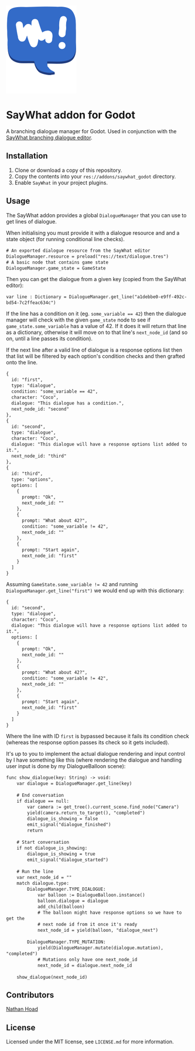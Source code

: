 ![SayWhat logo](assets/logo.svg)

# SayWhat addon for Godot

A branching dialogue manager for Godot. Used in conjunction with the [SayWhat branching dialogue editor](https://nathanhoad.itch.io/saywhat).

## Installation

1. Clone or download a copy of this repository.
2. Copy the contents into your `res://addons/saywhat_godot` directory.
3. Enable `SayWhat` in your project plugins.

## Usage

The SayWhat addon provides a global `DialogueManager` that you can use to get lines of dialogue.

When initialising you must provide it with a dialogue resource and and a state object (for running conditional line checks).

```gdscript
# An exported dialogue resource from the SayWhat editor
DialogueManager.resource = preload("res://text/dialogue.tres")
# A basic node that contains game state
DialogueManager.game_state = GameState
```

Then you can get the dialogue from a given key (copied from the SayWhat editor):

```gdscript
var line : Dictionary = DialogueManager.get_line("a1debbe0-e9ff-492c-bd54-7c2ffeac634c")
```

If the line has a condition on it (eg. `some_variable == 42`) then the dialogue manager will check with the given `game_state` node to see
if `game_state.some_variable` has a value of 42. If it does it will return that line as a dictionary, otherwise it will move on to that line's `next_node_id` (and so on, until a line passes its condition).

If the next line after a valid line of dialogue is a response options list then that list will be filtered by each option's condition checks
and then grafted onto the line.

```
{
  id: "first",
  type: "dialogue",
  condition: "some_variable == 42",
  character: "Coco",
  dialogue: "This dialogue has a condition.",
  next_node_id: "second"
},
{
  id: "second",
  type: "dialogue",
  character: "Coco",
  dialogue: "This dialogue will have a response options list added to it.",
  next_node_id: "third"
},
{
  id: "third",
  type: "options",
  options: [
    {
      prompt: "Ok",
      next_node_id: ""
    },
    {
      prompt: "What about 42?",
      condition: "some_variable != 42",
      next_node_id: ""
    },
    {
      prompt: "Start again",
      next_node_id: "first"
    }
  ]
}
```

Assuming `GameState.some_variable != 42` and running `DialogueManager.get_line("first")` we would end up with this dictionary:

```
{
  id: "second",
  type: "dialogue",
  character: "Coco",
  dialogue: "This dialogue will have a response options list added to it.",
  options: [
    {
      prompt: "Ok",
      next_node_id: ""
    },
    {
      prompt: "What about 42?",
      condition: "some_variable != 42",
      next_node_id: ""
    },
    {
      prompt: "Start again",
      next_node_id: "first"
    }
  ]
}
```

Where the line with ID `first` is bypassed because it fails its condition check (whereas the response option passes its check so it gets included).

It's up to you to implement the actual dialogue rendering and input control by I have something like this (where rendering the dialogue and handling user input is done by my DialogueBalloon scene):

```gdscript
func show_dialogue(key: String) -> void:
	var dialogue = DialogueManager.get_line(key)

	# End conversation
	if dialogue == null:
		var camera := get_tree().current_scene.find_node("Camera")
		yield(camera.return_to_target(), "completed")
		dialogue_is_showing = false
		emit_signal("dialogue_finished")
		return

	# Start conversation
	if not dialogue_is_showing:
		dialogue_is_showing = true
		emit_signal("dialogue_started")

	# Run the line
	var next_node_id = ""
	match dialogue.type:
		DialogueManager.TYPE_DIALOGUE:
			var balloon := DialogueBalloon.instance()
			balloon.dialogue = dialogue
			add_child(balloon)
			# The balloon might have response options so we have to get the
			# next node id from it once it's ready
			next_node_id = yield(balloon, "dialogue_next")

		DialogueManager.TYPE_MUTATION:
			yield(DialogueManager.mutate(dialogue.mutation), "completed")
			# Mutations only have one next_node_id
			next_node_id = dialogue.next_node_id

	show_dialogue(next_node_id)
```

## Contributors

[Nathan Hoad](https://nathanhoad.net)

## License

Licensed under the MIT license, see `LICENSE.md` for more information.
